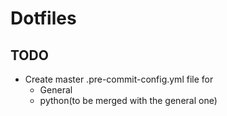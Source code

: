 # Dotfiles

## TODO

- Create master .pre-commit-config.yml file for
  - General
  - python(to be merged with the general one)
